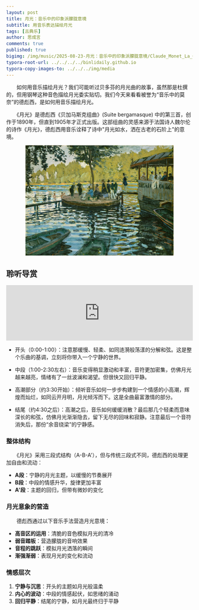 ```yaml
---
layout: post
title: 月光：音乐中的印象派朦胧意境
subtitle: 用音乐表达描绘月光
tags: [古典乐]
author: 思成言
comments: true
published: true
bigimg: /img/music/2025-08-23-月光：音乐中的印象派朦胧意境/Claude_Monet_La_Grenouillére.jpg
typora-root-url: ../../../../binlidaily.github.io
typora-copy-images-to: ../../../img/media
---
```


　　如何用音乐描绘月光？我们可能听过贝多芬的月光曲的故事，虽然那是杜撰的，但用钢琴这种音色描绘月光委实贴切。我们今天来看看被誉为“音乐中的莫奈”的德彪西，是如何用音乐描绘月光。

　　《月光》是德彪西《贝加马斯克组曲》(Suite bergamasque) 中的第三首，创作于1890年，但直到1905年才正式出版。这部组曲的灵感来源于法国诗人魏尔伦的诗作《月光》，德彪西用音乐诠释了诗中"月光如水，洒在古老的石阶上"的意境。

<p align="center">
  <img width="400" height="" src="/img/music/2025-08-23-月光：音乐中的印象派朦胧意境/Claude_Monet_La_Grenouillére.jpg">
</p>

## 聆听导赏
<iframe allow="autoplay *; encrypted-media *;" frameborder="0" height="150" style="width:100%;max-width:660px;overflow:hidden;background:transparent;display:block;margin:0 auto;" sandbox="allow-forms allow-popups allow-same-origin allow-scripts allow-storage-access-by-user-activation allow-top-navigation-by-user-activation" src="https://embed.music.apple.com/cn/album/suite-bergamasque-l-75-no-3-clair-de-lune/1411407226?i=1411407781"></iframe>

* 开头（0:00-1:00）：注意那缓慢、轻柔、如同涟漪般荡漾的分解和弦。这是整个乐曲的基调，立刻将你带入一个宁静的世界。

* 中段（1:00-2:30左右）：音乐变得稍显激动和丰富，音符更加密集，仿佛月光越来越亮，情绪有了一丝波澜和渴望。但很快又回归平静。

* 高潮部分（约3:30开始）：倾听音乐如何一步步构建到一个情感的小高潮，辉煌而灿烂，如同云开月明，月光倾泻而下。这是全曲最富激情的部分。

* 结尾（约4:30之后）：高潮之后，音乐如何缓缓消散？最后那几个轻柔而意味深长的和弦，仿佛月光渐渐隐去，留下无尽的回味和寂静。注意最后一个音符消失后，那份“余音绕梁”的宁静感。

### 整体结构

　　《月光》采用三段式结构（A-B-A'），但与传统三段式不同，德彪西的处理更加自由和流动：

* **A段**：宁静的月光主题，以缓慢的节奏展开
* **B段**：中段的情感升华，旋律更加丰富
* **A'段**：主题的回归，但带有微妙的变化

### 月光意象的营造

　　德彪西通过以下音乐手法营造月光意境：

* **高音区的运用**：清脆的音色模拟月光的清冷
* **弱音踏板**：营造朦胧的音响效果
* **音程的跳跃**：模拟月光洒落的瞬间
* **渐强渐弱**：表现月光的变化和流动

### 情感层次

1. **宁静与沉思**：开头的主题如月光般温柔
2. **内心的波动**：中段的情感起伏，如思绪的涌动
3. **回归平静**：结尾的宁静，如月光最终归于平静